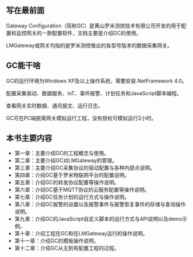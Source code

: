 ## 写在最前面

Gateway Configuration（简称GC）是黄山罗米测控技术有限公司开发的用于配置和监控网关的一款配置软件，文档主要是介绍GC的使用。

LMGateway或网关均指的是罗米测控推出的各型号版本的数据采集网关。

## GC能干啥

GC的运行环境为Windows XP及以上操作系统，需要安装.NetFramework 4.0。

配置采集驱动、数据服务、IoT、事件报警、计划任务和JavaScript脚本编程。

查看网关实时数据、通讯报文、运行日志。

GC可在PC端脱离网关模拟运行工程，没有授权可模拟运行2小时。

## 本书主要内容

* 第一章：主要介绍GC的工程概念与使用。
* 第二章：主要介绍GC对LMGateway的管理。
* 第三章：主要介绍GC采集协议的驱动配置与各种内部点说明。
* 第四章：介绍GC基于罗米物联网平台的配置说明。
* 第五章：介绍GC的转发协议配置等操作说明。
* 第六章：介绍GC基于MQTT协议的云服务配置等操作说明。
* 第七章：介绍GC任务计划的运行方式与操作说明。
* 第八章：介绍GC报警的设置以及报警事件与报警恢复事件的存储与查询操作说明。
* 第九章：介绍GC的JavaScript自定义脚本的运行方式与API说明以及demo示例。
* 第十章：介绍工程在GC和在LMGateway运行的操作说明。
* 第十一章：介绍GC的模板操作说明。
* 第十二章：介绍GC从无到有配置工程的过程。



